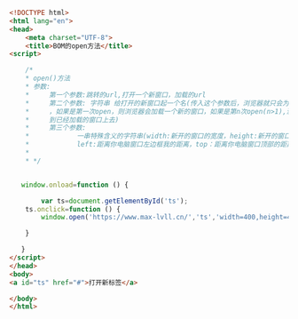 
<BlogInfo title="58.BOM的open方法" author="白日梦想猿" pv=0 read_times=0 pre_cost_time=0分38秒 category="js学习" tag_list="['js学习']" create_time="2020.10.02 16:03:18" update_time="2020.10.02 16:24:33" />

```html
<!DOCTYPE html>
<html lang="en">
<head>
    <meta charset="UTF-8">
    <title>BOM的open方法</title>
<script>

    /*
    * open()方法
    * 参数:
    *     第一个参数:跳转的url,打开一个新窗口，加载的url
    *     第二个参数: 字符串 给打开的新窗口起一个名(传入这个参数后，浏览器就只会为该url打开一个窗口
    *     ，如果是第一次open，则浏览器会加载一个新的窗口，如果是第n次open(n>1),浏览器这回直接跳转
    *     到已经加载的窗口上去)
    *     第三个参数:
    *            一串特殊含义的字符串(width:新开的窗口的宽度，height:新开的窗口的高度,
    *            left:距离你电脑窗口左边框我的距离，top：距离你电脑窗口顶部的距离(等等还有很多其他属性))
    *
    * */


   window.onload=function () {

        var ts=document.getElementById('ts');
    ts.onclick=function () {
        window.open('https://www.max-lvll.cn/','ts','width=400,height=400,left=100,top=100');

    }

   }
</script>
</head>
<body>
<a id="ts" href="#">打开新标签</a>

</body>
</html>
```
